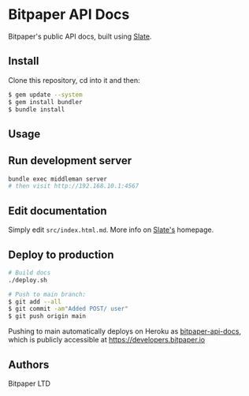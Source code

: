 # Bitpaper API Docs

Bitpaper's public API docs, built using [Slate][slate].

## Install

Clone this repository, cd into it and then:

```bash
$ gem update --system
$ gem install bundler
$ bundle install
```

## Usage

## Run development server

```bash
bundle exec middleman server
# then visit http://192.168.10.1:4567
```

## Edit documentation

Simply edit `src/index.html.md`.
More info on [Slate's][slate] homepage.

## Deploy to production

```bash
# Build docs
./deploy.sh

# Push to main branch:
$ git add --all
$ git commit -am"Added POST/ user"
$ git push origin main
```

Pushing to main automatically deploys on Heroku as
[bitpaper-api-docs](https://dashboard.heroku.com/apps/bitpaper-api-docs),
which is publicly accessible at https://developers.bitpaper.io

[slate]: https://github.com/slatedocs/slate

## Authors

Bitpaper LTD
